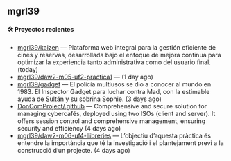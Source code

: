 ## mgrl39 












#### 🛠 Proyectos recientes

- [mgrl39/kaizen](https://github.com/mgrl39/kaizen) — Plataforma web integral para la gestión eficiente de cines y reservas, desarrollada bajo el enfoque de mejora continua para optimizar la experiencia tanto administrativa como del usuario final. (today)
- [mgrl39/daw2-m05-uf2-practica1](https://github.com/mgrl39/daw2-m05-uf2-practica1) —  (1 day ago)
- [mgrl39/gadget](https://github.com/mgrl39/gadget) — El policía multiusos se dio a conocer al mundo en 1983. El Inspector Gadget para luchar contra Mad, con la estimable ayuda de Sultán y su sobrina Sophie. (3 days ago)
- [DonComProject/.github](https://github.com/DonComProject/.github) — Comprehensive and secure solution for managing cybercafés, deployed using two ISOs (client and server). It offers session control and comprehensive management, ensuring security and efficiency (4 days ago)
- [mgrl39/daw2-m06-uf4-llibreries](https://github.com/mgrl39/daw2-m06-uf4-llibreries) — L’objectiu d’aquesta pràctica és entendre la importància que té la investigació i el plantejament previ a la construcció d’un projecte.  (4 days ago)




